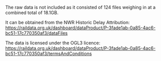 The raw data is not included as it consisted of 124 files weighing in at a combined total of 18.1GB.

It can be obtained from the NWR Historic Delay Attribution:
https://raildata.org.uk/dashboard/dataProduct/P-3fade1ab-0a85-4ac6-bc51-17c770350af3/dataFiles

The data is licensed under the OGL3 licence:
https://raildata.org.uk/dashboard/dataProduct/P-3fade1ab-0a85-4ac6-bc51-17c770350af3/termsAndConditions